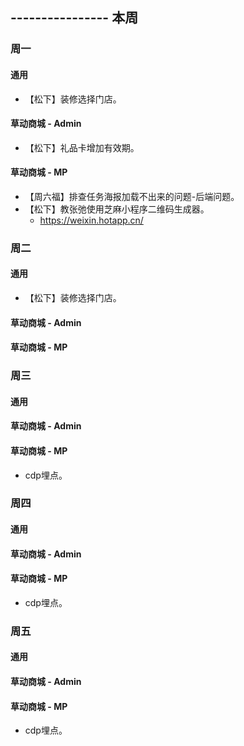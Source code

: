 ## ---------------- 本周

### 周一
#### 通用
* 【松下】装修选择门店。
#### 草动商城 - Admin
* 【松下】礼品卡增加有效期。
#### 草动商城 - MP
* 【周六福】排查任务海报加载不出来的问题-后端问题。
* 【松下】教张弛使用芝麻小程序二维码生成器。
  - https://weixin.hotapp.cn/

### 周二
#### 通用
* 【松下】装修选择门店。
#### 草动商城 - Admin
#### 草动商城 - MP

### 周三
#### 通用
#### 草动商城 - Admin
#### 草动商城 - MP
* cdp埋点。

### 周四
#### 通用
#### 草动商城 - Admin
#### 草动商城 - MP
* cdp埋点。

### 周五
#### 通用
#### 草动商城 - Admin
#### 草动商城 - MP
* cdp埋点。
